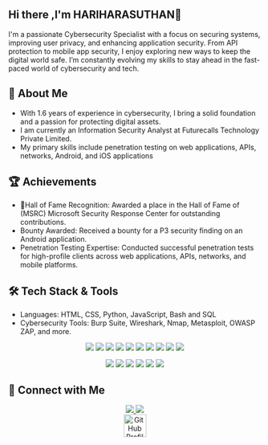 ## Hi there ,I'm HARIHARASUTHAN👋 
I'm a passionate Cybersecurity Specialist with a focus on securing systems, improving user privacy, and enhancing application security. From API protection to mobile app security, I enjoy exploring new ways to keep the digital world safe. I’m constantly evolving my skills to stay ahead in the fast-paced world of cybersecurity and tech.

## 🚀 About Me
- With 1.6 years of experience in cybersecurity, I bring a solid foundation and a passion for protecting digital assets.
- I am currently an Information Security Analyst at Futurecalls Technology Private Limited.
- My primary skills include penetration testing on web applications, APIs, networks, Android, and iOS applications
<!--
**RedEye1003/RedEye1003** is a ✨ _special_ ✨ repository because its `README.md` (this file) appears on your GitHub profile.
Here are some ideas to get you started:
- 🔭 I’m currently working on ...
- 🌱 I’m currently learning ...
- 👯 I’m looking to collaborate on ...
- 🤔 I’m looking for help with ...
- 💬 Ask me about ...
- 📫 How to reach me: ...
- 😄 Pronouns: ...
- ⚡ Fun fact: ...
-->

 ## 🏆 Achievements
 - 🌟Hall of Fame Recognition: Awarded a place in the Hall of Fame of (MSRC) Microsoft Security Response Center for outstanding contributions.
- Bounty Awarded: Received a bounty for a P3 security finding on an Android application.
- Penetration Testing Expertise: Conducted successful penetration tests for high-profile clients across web applications, APIs, networks, and mobile platforms.

## 🛠️ Tech Stack & Tools
- Languages: HTML, CSS, Python, JavaScript, Bash and SQL
- Cybersecurity Tools: Burp Suite, Wireshark, Nmap, Metasploit, OWASP ZAP, and more.
<p align="center">
    <img src="https://skillicons.dev/icons?i=html" />
    <img src="https://skillicons.dev/icons?i=css" />
    <img src="https://skillicons.dev/icons?i=js" />
    <img src="https://skillicons.dev/icons?i=php" />
    <img src="https://skillicons.dev/icons?i=py" />
    <img src="https://skillicons.dev/icons?i=bash" />
    <img src="https://skillicons.dev/icons?i=powershell" />
    <img src="https://skillicons.dev/icons?i=docker" />
    <img src="https://skillicons.dev/icons?i=kubernetes" />
    <img src="https://skillicons.dev/icons?i=nginx" />
</p>
<p align="center">
    <img src="https://skillicons.dev/icons?i=git" />
    <img src="https://skillicons.dev/icons?i=ubuntu" />
    <img src="https://skillicons.dev/icons?i=postman" />
    <img src="https://skillicons.dev/icons?i=redhat" /> 
    <img src="https://skillicons.dev/icons?i=vscode" />
    <img src="https://skillicons.dev/icons?i=wordpress" />
</p>
 
 ## 🔗 Connect with Me
<p align="center">
  <a href="https://www.linkedin.com/in/harihara-suthan">
    <img src="https://skillicons.dev/icons?i=linkedin" />
  </a>
  <a href="https://www.instagram.com/_harihara_suthan_">
    <img src="https://skillicons.dev/icons?i=instagram" />
  </a>
  <a class="socialicon github" href="https://cyber.comolho.com/user/profile/hariharasuthan918/" target="_blank" rel="author" style="display: flex; justify-content: center; align-items: center;">
                <img src="https://cyber.comolho.com/static/img/logo.png" alt="GitHub Profile" width="45" height="45">
</a>
</p>
